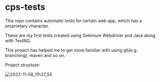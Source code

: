 # cps-tests
This repo contains automatic tests for certain web app, which has a proprietary character. 

These are my first tests created using Selenium Webdriver and Java along with TestNG. 

This project has helped me to get more familiar with using git(e.g. branching), maven and so on. 

Project structure: 

![2022-11-08_11h37_55](https://user-images.githubusercontent.com/99602564/200543101-2411bf1d-cfcc-4f0f-b241-9bbbe4c26e45.png)
